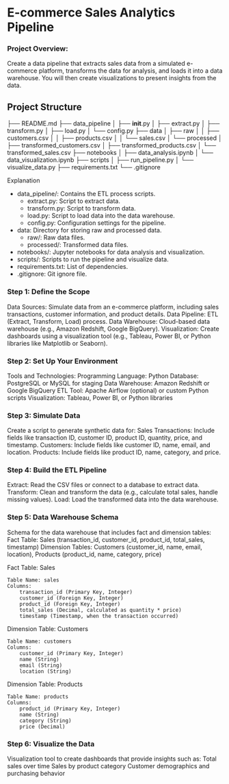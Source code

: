 # E-commerce Sales Analytics Pipeline

### Project Overview:

Create a data pipeline that extracts sales data from a simulated e-commerce platform, transforms the data for analysis, and loads it into a data warehouse. You will then create visualizations to present insights from the data.

## Project Structure

├── README.md
├── data_pipeline
│ ├── **init**.py
│ ├── extract.py
│ ├── transform.py
│ ├── load.py
│ └── config.py
├── data
│ ├── raw
│ │ ├── customers.csv
│ │ ├── products.csv
│ │ └── sales.csv
│ └── processed
│ ├── transformed_customers.csv
│ ├── transformed_products.csv
│ └── transformed_sales.csv
├── notebooks
│ ├── data_analysis.ipynb
│ └── data_visualization.ipynb
├── scripts
│ ├── run_pipeline.py
│ └── visualize_data.py
├── requirements.txt
└── .gitignore

Explanation
- data_pipeline/: Contains the ETL process scripts.
    - extract.py: Script to extract data.
    - transform.py: Script to transform data.
    - load.py: Script to load data into the data warehouse.
    - config.py: Configuration settings for the pipeline.
- data: Directory for storing raw and processed data.
    - raw/: Raw data files.
    - processed/: Transformed data files.
- notebooks/: Jupyter notebooks for data analysis and visualization.
- scripts/: Scripts to run the pipeline and visualize data.
- requirements.txt: List of dependencies.
- .gitignore: Git ignore file.

### Step 1: Define the Scope

Data Sources: Simulate data from an e-commerce platform, including sales transactions, customer information, and product details.
Data Pipeline: ETL (Extract, Transform, Load) process.
Data Warehouse: Cloud-based data warehouse (e.g., Amazon Redshift, Google BigQuery).
Visualization: Create dashboards using a visualization tool (e.g., Tableau, Power BI, or Python libraries like Matplotlib or Seaborn).

### Step 2: Set Up Your Environment

Tools and Technologies:
Programming Language: Python
Database: PostgreSQL or MySQL for staging
Data Warehouse: Amazon Redshift or Google BigQuery
ETL Tool: Apache Airflow (optional) or custom Python scripts
Visualization: Tableau, Power BI, or Python libraries

### Step 3: Simulate Data

Create a script to generate synthetic data for:
Sales Transactions: Include fields like transaction ID, customer ID, product ID, quantity, price, and timestamp.
Customers: Include fields like customer ID, name, email, and location.
Products: Include fields like product ID, name, category, and price.

### Step 4: Build the ETL Pipeline

Extract: Read the CSV files or connect to a database to extract data.
Transform: Clean and transform the data (e.g., calculate total sales, handle missing values).
Load: Load the transformed data into the data warehouse.

### Step 5: Data Warehouse Schema

Schema for the data warehouse that includes fact and dimension tables:
Fact Table: Sales (transaction_id, customer_id, product_id, total_sales, timestamp)
Dimension Tables: Customers (customer_id, name, email, location), Products (product_id, name, category, price)

Fact Table: Sales

    Table Name: sales
    Columns:
        transaction_id (Primary Key, Integer)
        customer_id (Foreign Key, Integer)
        product_id (Foreign Key, Integer)
        total_sales (Decimal, calculated as quantity * price)
        timestamp (Timestamp, when the transaction occurred)

Dimension Table: Customers

    Table Name: customers
    Columns:
        customer_id (Primary Key, Integer)
        name (String)
        email (String)
        location (String)

Dimension Table: Products

    Table Name: products
    Columns:
        product_id (Primary Key, Integer)
        name (String)
        category (String)
        price (Decimal)

### Step 6: Visualize the Data

Visualization tool to create dashboards that provide insights such as:
Total sales over time
Sales by product category
Customer demographics and purchasing behavior
